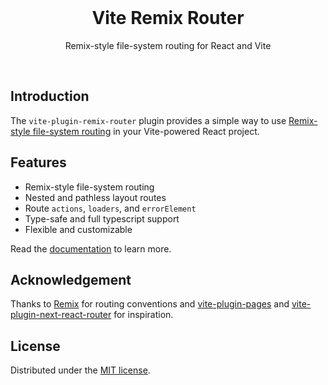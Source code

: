 <br/>

<h1 align='center'>Vite Remix Router</h1>

<p align='center'>Remix-style file-system routing for React and Vite</p>

<br/>

## Introduction

The `vite-plugin-remix-router` plugin provides a simple way to use
[Remix-style file-system routing](https://remix.run/docs/en/v1/guides/routing)
in your Vite-powered React project.

## Features

- Remix-style file-system routing
- Nested and pathless layout routes
- Route `actions`, `loaders`, and `errorElement`
- Type-safe and full typescript support
- Flexible and customizable

Read the [documentation](https://vite-remix-router.vercel.app/) to learn more.

## Acknowledgement

Thanks to [Remix](https://remix.run/) for routing conventions and
[vite-plugin-pages](https://github.com/hannoeru/vite-plugin-pages) and
[vite-plugin-next-react-router](https://github.com/zoubingwu/vite-plugin-next-react-router)
for inspiration.

## License

Distributed under the [MIT license](/LICENSE.md).
